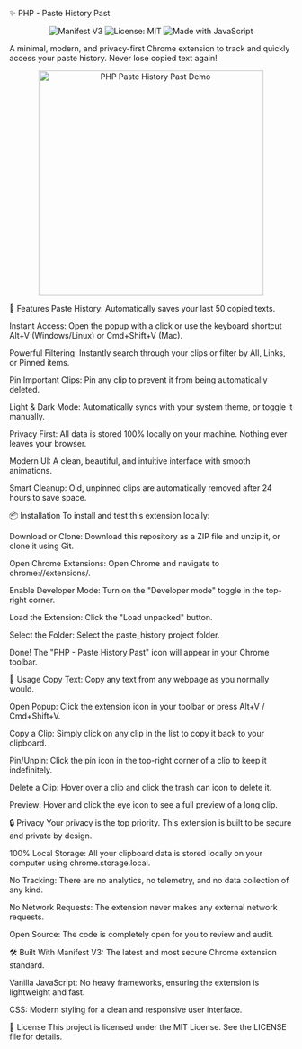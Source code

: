 ✨ PHP - Paste History Past
<p align="center">
<img src="https://www.google.com/search?q=https://img.shields.io/badge/Manifest-V3-brightgreen.svg" alt="Manifest V3">
<img src="https://www.google.com/search?q=https://img.shields.io/badge/License-MIT-blue.svg" alt="License: MIT">
<img src="https://www.google.com/search?q=https://img.shields.io/badge/Made%2520with-JavaScript-yellow.svg" alt="Made with JavaScript">
</p>

A minimal, modern, and privacy-first Chrome extension to track and quickly access your paste history. Never lose copied text again!

<p align="center">
<img src="./icons/extension-demo.gif" alt="PHP Paste History Past Demo" width="400">
</p>

🚀 Features
Paste History: Automatically saves your last 50 copied texts.

Instant Access: Open the popup with a click or use the keyboard shortcut Alt+V (Windows/Linux) or Cmd+Shift+V (Mac).

Powerful Filtering: Instantly search through your clips or filter by All, Links, or Pinned items.

Pin Important Clips: Pin any clip to prevent it from being automatically deleted.

Light & Dark Mode: Automatically syncs with your system theme, or toggle it manually.

Privacy First: All data is stored 100% locally on your machine. Nothing ever leaves your browser.

Modern UI: A clean, beautiful, and intuitive interface with smooth animations.

Smart Cleanup: Old, unpinned clips are automatically removed after 24 hours to save space.

📦 Installation
To install and test this extension locally:

Download or Clone: Download this repository as a ZIP file and unzip it, or clone it using Git.

Open Chrome Extensions: Open Chrome and navigate to chrome://extensions/.

Enable Developer Mode: Turn on the "Developer mode" toggle in the top-right corner.

Load the Extension: Click the "Load unpacked" button.

Select the Folder: Select the paste_history project folder.

Done! The "PHP - Paste History Past" icon will appear in your Chrome toolbar.

🎯 Usage
Copy Text: Copy any text from any webpage as you normally would.

Open Popup: Click the extension icon in your toolbar or press Alt+V / Cmd+Shift+V.

Copy a Clip: Simply click on any clip in the list to copy it back to your clipboard.

Pin/Unpin: Click the pin icon in the top-right corner of a clip to keep it indefinitely.

Delete a Clip: Hover over a clip and click the trash can icon to delete it.

Preview: Hover and click the eye icon to see a full preview of a long clip.

🔒 Privacy
Your privacy is the top priority. This extension is built to be secure and private by design.

100% Local Storage: All your clipboard data is stored locally on your computer using chrome.storage.local.

No Tracking: There are no analytics, no telemetry, and no data collection of any kind.

No Network Requests: The extension never makes any external network requests.

Open Source: The code is completely open for you to review and audit.

🛠️ Built With
Manifest V3: The latest and most secure Chrome extension standard.

Vanilla JavaScript: No heavy frameworks, ensuring the extension is lightweight and fast.

CSS: Modern styling for a clean and responsive user interface.

📄 License
This project is licensed under the MIT License. See the LICENSE file for details.